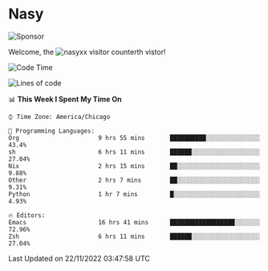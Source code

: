 # Nasy

<!--
<p align="center">
<img height="200" src="https://github-readme-stats.vercel.app/api?username=nasyxx&count_private=true&show_icons=true&theme=dracula&include_all_commits=true"/>
<img height="200" src="https://github-readme-stats.vercel.app/api/top-langs/?username=nasyxx&theme=dracula&hide=html,jupyter+notebook&count_private=true&show_icons=true"/>
</p>

  
----------------
-->

![Sponsor](https://img.shields.io/static/v1.svg?label=Sponsor&message=%E2%9D%A4&logo=GitHub&style=flat&color=pink)
 
Welcome, the ![nasyxx visitor counter](https://count.getloli.com/get/@nasyxx?theme=rule34)th vistor!
 
<!--START_SECTION:waka-->
![Code Time](http://img.shields.io/badge/Code%20Time-2%2C856%20hrs%2022%20mins-blue)

![Lines of code](https://img.shields.io/badge/From%20Hello%20World%20I%27ve%20Written-5%20Million%20lines%20of%20code-blue)

📊 **This Week I Spent My Time On** 

```text
⌚︎ Time Zone: America/Chicago

💬 Programming Languages: 
Org                      9 hrs 55 mins       ██████████░░░░░░░░░░░░░░░   43.4% 
sh                       6 hrs 11 mins       ██████░░░░░░░░░░░░░░░░░░░   27.04% 
Nix                      2 hrs 15 mins       ██░░░░░░░░░░░░░░░░░░░░░░░   9.88% 
Other                    2 hrs 7 mins        ██░░░░░░░░░░░░░░░░░░░░░░░   9.31% 
Python                   1 hr 7 mins         █░░░░░░░░░░░░░░░░░░░░░░░░   4.93%

🔥 Editors: 
Emacs                    16 hrs 41 mins      ██████████████████░░░░░░░   72.96% 
Zsh                      6 hrs 11 mins       ██████░░░░░░░░░░░░░░░░░░░   27.04%

```


 Last Updated on 22/11/2022 03:47:58 UTC
<!--END_SECTION:waka-->

<!-- ![visitors](https://visitor-badge.laobi.icu/badge?page_id=nasyxx.nasyxx) -->
